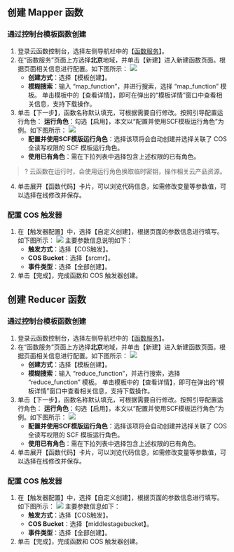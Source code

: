 

## 创建 Mapper 函数

### 通过控制台模板函数创建

1. 登录云函数控制台，选择左侧导航栏中的【[函数服务](https://console.cloud.tencent.com/scf/list)】。
2. 在“函数服务”页面上方选择**北京**地域，并单击【新建】进入新建函数页面。根据页面相关信息进行配置。如下图所示：
![](https://main.qcloudimg.com/raw/f8d50377821149b9eb3a1b7d343d40d8.jpg)
	- **创建方式**：选择【模板创建】。
	- **模糊搜索**：输入 “map_function”，并进行搜索，选择 “map_function” 模板。
		单击模板中的【查看详情】，即可在弹出的“模板详情”窗口中查看相关信息，支持下载操作。
3. 单击【下一步】，函数名称默认填充，可根据需要自行修改。按照引导配置运行角色：
	**运行角色**：勾选【启用】，本文以“配置并使用SCF模板运行角色”为例。如下图所示：
	![](https://main.qcloudimg.com/raw/c31c22eacc871b8b7cc0a4ccb157f63b.jpg)
	- **配置并使用SCF模版运行角色**：选择该项将会自动创建并选择关联了 COS 全读写权限的 SCF 模板运行角色。
	- **使用已有角色**：需在下拉列表中选择包含上述权限的已有角色。
>? 云函数在运行时，会使用运行角色换取临时密钥，操作相关云产品资源。
4. 单击展开【函数代码】卡片，可以浏览代码信息，如需修改变量等参数值，可以选择在线修改并保存。




### 配置 COS 触发器

1. 在【触发器配置】中，选择【自定义创建】，根据页面的参数信息进行填写。如下图所示：
![](https://main.qcloudimg.com/raw/457c381e4ba4107b229c68faa10a7745.jpg)
主要参数信息说明如下：
	- **触发方式**：选择【COS触发】。
	- **COS Bucket**：选择【srcmr】。
	- **事件类型**：选择【全部创建】。
2. 单击【完成】，完成函数和 COS 触发器创建。


## 创建 Reducer 函数

### 通过控制台模板函数创建

1. 登录云函数控制台，选择左侧导航栏中的【[函数服务](https://console.cloud.tencent.com/scf/list)】。
2. 在“函数服务”页面上方选择**北京**地域，并单击【新建】进入新建函数页面。根据页面相关信息进行配置。如下图所示：
   ![](https://main.qcloudimg.com/raw/a9bf05e73d2dd36d017303c8b2612709.jpg)
   - **创建方式**：选择【模板创建】。
   - **模糊搜索**：输入 “reduce_function”，并进行搜索，选择 “reduce_function” 模板。
     单击模板中的【查看详情】，即可在弹出的“模板详情”窗口中查看相关信息，支持下载操作。
3. 单击【下一步】，函数名称默认填充，可根据需要自行修改。按照引导配置运行角色：
	**运行角色**：勾选【启用】，本文以“配置并使用SCF模板运行角色”为例。如下图所示：
	![](https://main.qcloudimg.com/raw/9209cc50b757bf346a968d0d4feb8908.jpg)
	- **配置并使用SCF模版运行角色**：选择该项将会自动创建并选择关联了 COS 全读写权限的 SCF 模板运行角色。
	- **使用已有角色**：需在下拉列表中选择包含上述权限的已有角色。
4. 单击展开【函数代码】卡片，可以浏览代码信息，如需修改变量等参数值，可以选择在线修改并保存。



### 配置 COS 触发器

1. 在【触发器配置】中，选择【自定义创建】，根据页面的参数信息进行填写。如下图所示：
![](https://main.qcloudimg.com/raw/6a11571299dcf72ca0a12744db7bbec0.jpg)
主要参数信息如下：
	- **触发方式**：选择【COS触发】。
	- **COS Bucket**：选择【middlestagebucket】。
	- **事件类型**：选择【全部创建】。
2. 单击【完成】，完成函数和 COS 触发器创建。


